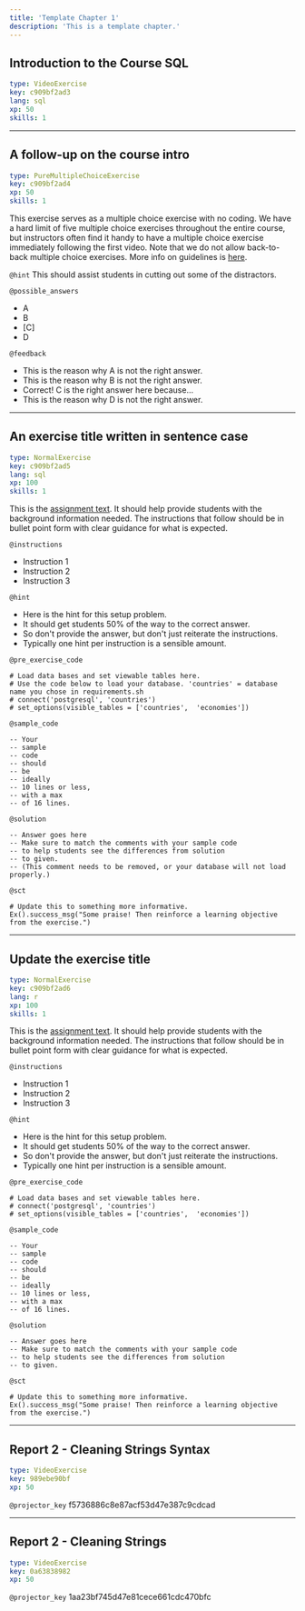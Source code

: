 ```yaml
---
title: 'Template Chapter 1'
description: 'This is a template chapter.'
---
```


## Introduction to the Course SQL

```yaml
type: VideoExercise
key: c909bf2ad3
lang: sql
xp: 50
skills: 1
```


---

## A follow-up on the course intro

```yaml
type: PureMultipleChoiceExercise
key: c909bf2ad4
xp: 50
skills: 1
```

This exercise serves as a multiple choice exercise with no coding. We have a hard
limit of five multiple choice exercises throughout the entire course, but instructors
often find it handy to have a multiple choice exercise immediately following
the first video. Note that we do not allow back-to-back multiple choice exercises.
More info on guidelines is [here](https://authoring.datacamp.com/courses/guidelines/content.html).

`@hint`
This should assist students in cutting out some of the distractors.

`@possible_answers`
- A
- B
- [C]
- D

`@feedback`
- This is the reason why A is not the right answer.
- This is the reason why B is not the right answer.
- Correct! C is the right answer here because...
- This is the reason why D is not the right answer.

---

## An exercise title written in sentence case

```yaml
type: NormalExercise
key: c909bf2ad5
lang: sql
xp: 100
skills: 1
```

This is the [assignment text](http://authoring.datacamp.com/courses/exercises/normal-exercises/assignment-text.html). 
It should help provide students with the background information needed. 
The instructions that follow should be in bullet point form with clear guidance 
for what is expected.

`@instructions`
- Instruction 1
- Instruction 2
- Instruction 3

`@hint`
- Here is the hint for this setup problem. 
- It should get students 50% of the way to the correct answer.
- So don't provide the answer, but don't just reiterate the instructions.
- Typically one hint per instruction is a sensible amount.

`@pre_exercise_code`
```{python}
# Load data bases and set viewable tables here.
# Use the code below to load your database. 'countries' = database name you chose in requirements.sh
# connect('postgresql', 'countries')
# set_options(visible_tables = ['countries',  'economies'])
```

`@sample_code`
```{sql}
-- Your
-- sample
-- code
-- should
-- be
-- ideally
-- 10 lines or less,
-- with a max
-- of 16 lines.
```

`@solution`
```{sql}
-- Answer goes here
-- Make sure to match the comments with your sample code
-- to help students see the differences from solution
-- to given.
-- (This comment needs to be removed, or your database will not load properly.)
```

`@sct`
```{python}
# Update this to something more informative.
Ex().success_msg("Some praise! Then reinforce a learning objective from the exercise.")
```

---

## Update the exercise title

```yaml
type: NormalExercise
key: c909bf2ad6
lang: r
xp: 100
skills: 1
```

This is the [assignment text](http://authoring.datacamp.com/courses/exercises/normal-exercises/assignment-text.html). 
It should help provide students with the background information needed. 
The instructions that follow should be in bullet point form with clear guidance 
for what is expected.

`@instructions`
- Instruction 1
- Instruction 2
- Instruction 3

`@hint`
- Here is the hint for this setup problem. 
- It should get students 50% of the way to the correct answer.
- So don't provide the answer, but don't just reiterate the instructions.
- Typically one hint per instruction is a sensible amount.

`@pre_exercise_code`
```{python}
# Load data bases and set viewable tables here.
# connect('postgresql', 'countries')
# set_options(visible_tables = ['countries',  'economies'])
```

`@sample_code`
```{sql}
-- Your
-- sample
-- code
-- should
-- be
-- ideally
-- 10 lines or less,
-- with a max
-- of 16 lines.
```

`@solution`
```{sql}
-- Answer goes here
-- Make sure to match the comments with your sample code
-- to help students see the differences from solution
-- to given.
```

`@sct`
```{python}
# Update this to something more informative.
Ex().success_msg("Some praise! Then reinforce a learning objective from the exercise.")
```

---

## Report 2 - Cleaning Strings Syntax

```yaml
type: VideoExercise
key: 989ebe90bf
xp: 50
```

`@projector_key`
f5736886c8e87acf53d47e387c9cdcad

---

## Report 2 - Cleaning Strings

```yaml
type: VideoExercise
key: 0a63838982
xp: 50
```

`@projector_key`
1aa23bf745d47e81cece661cdc470bfc
